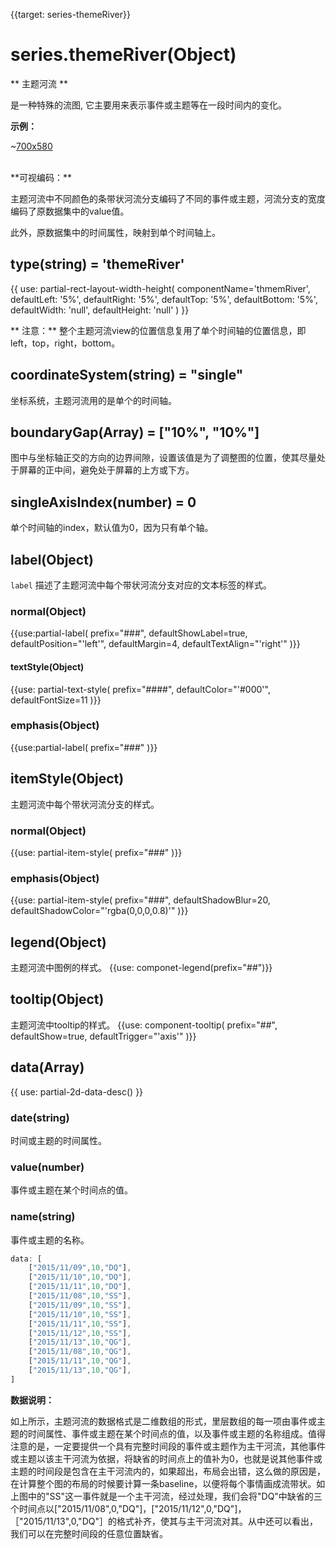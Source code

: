 
{{target: series-themeRiver}}

# series.themeRiver(Object)

** 主题河流 **

是一种特殊的流图, 它主要用来表示事件或主题等在一段时间内的变化。

**示例：**

~[700x580](${galleryViewPath}themeRiver-lastfm&edit=1&reset=1)


<br>
**可视编码：**

主题河流中不同颜色的条带状河流分支编码了不同的事件或主题，河流分支的宽度编码了原数据集中的value值。

此外，原数据集中的时间属性，映射到单个时间轴上。


## type(string) = 'themeRiver'

{{ use: partial-rect-layout-width-height(
    componentName='thmemRiver',
    defaultLeft: '5%',
    defaultRight: '5%',
    defaultTop: '5%',
    defaultBottom: '5%',
    defaultWidth: 'null',
    defaultHeight: 'null'
) }}

** 注意：**
整个主题河流view的位置信息复用了单个时间轴的位置信息，即left，top，right，bottom。


## coordinateSystem(string) = "single"

坐标系统，主题河流用的是单个的时间轴。


## boundaryGap(Array) = ["10%", "10%"]

图中与坐标轴正交的方向的边界间隙，设置该值是为了调整图的位置，使其尽量处于屏幕的正中间，避免处于屏幕的上方或下方。


## singleAxisIndex(number) = 0

单个时间轴的index，默认值为0，因为只有单个轴。


## label(Object)

`label` 描述了主题河流中每个带状河流分支对应的文本标签的样式。

### normal(Object)
{{use:partial-label(
    prefix="###",
    defaultShowLabel=true,
    defaultPosition="'left'",
    defaultMargin=4,
    defaultTextAlign="'right'"
)}}
#### textStyle(Object)
{{use: partial-text-style(
    prefix="####",
    defaultColor="'#000'",
    defaultFontSize=11
)}}
### emphasis(Object)
{{use:partial-label(
    prefix="###"
)}}

## itemStyle(Object)

主题河流中每个带状河流分支的样式。

### normal(Object)
{{use: partial-item-style(
    prefix="###"
)}}
### emphasis(Object)
{{use: partial-item-style(
    prefix="###",
    defaultShadowBlur=20,
    defaultShadowColor="'rgba(0,0,0,0.8)'"
)}}


## legend(Object)
主题河流中图例的样式。
{{use: componet-legend(prefix="##")}}

## tooltip(Object)
主题河流中tooltip的样式。
{{use: component-tooltip(
    prefix="##",
    defaultShow=true,
    defaultTrigger="'axis'"
)}}



## data(Array)
{{ use: partial-2d-data-desc() }}
### date(string)
时间或主题的时间属性。
### value(number)
事件或主题在某个时间点的值。
### name(string)
事件或主题的名称。

```js
data: [
    ["2015/11/09",10,"DQ"],
    ["2015/11/10",10,"DQ"],
    ["2015/11/11",10,"DQ"],
    ["2015/11/08",10,"SS"],
    ["2015/11/09",10,"SS"],
    ["2015/11/10",10,"SS"],
    ["2015/11/11",10,"SS"],
    ["2015/11/12",10,"SS"],
    ["2015/11/13",10,"QG"],
    ["2015/11/08",10,"QG"],
    ["2015/11/11",10,"QG"],
    ["2015/11/13",10,"QG"],
]
```
**数据说明：**

如上所示，主题河流的数据格式是二维数组的形式，里层数组的每一项由事件或主题的时间属性、事件或主题在某个时间点的值，以及事件或主题的名称组成。值得注意的是，一定要提供一个具有完整时间段的事件或主题作为主干河流，其他事件或主题以该主干河流为依据，将缺省的时间点上的值补为0，也就是说其他事件或主题的时间段是包含在主干河流内的，如果超出，布局会出错，这么做的原因是，在计算整个图的布局的时候要计算一条baseline，以便将每个事情画成流带状。如上图中的"SS"这一事件就是一个主干河流，经过处理，我们会将"DQ"中缺省的三个时间点以["2015/11/08",0,"DQ"]，["2015/11/12",0,"DQ"]，［"2015/11/13",0,"DQ"］的格式补齐，使其与主干河流对其。从中还可以看出，我们可以在完整时间段的任意位置缺省。

